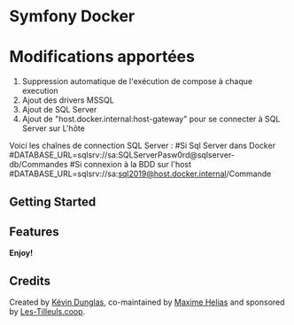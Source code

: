 # Symfony Docker


# Modifications apportées
1. Suppression automatique de l'exécution de compose à chaque execution
2. Ajout des drivers MSSQL
3. Ajout de SQL Server
4. Ajout de "host.docker.internal:host-gateway" pour se connecter à SQL Server sur L'hôte



Voici les chaînes de connection SQL Server :
#Si Sql Server dans Docker
#DATABASE_URL=sqlsrv://sa:SQLServerPasw0rd@sqlserver-db/Commandes
#Si connexion à la BDD sur l'host
#DATABASE_URL=sqlsrv://sa:sql2019@host.docker.internal/Commande

## Getting Started


## Features

**Enjoy!**


## Credits

Created by [Kévin Dunglas](https://dunglas.fr), co-maintained by [Maxime Helias](https://twitter.com/maxhelias) and sponsored by [Les-Tilleuls.coop](https://les-tilleuls.coop).

